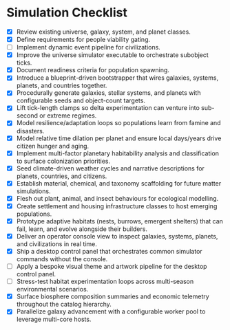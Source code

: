 # Simulation Checklist

- [x] Review existing universe, galaxy, system, and planet classes.
- [x] Define requirements for people viability gating.
- [ ] Implement dynamic event pipeline for civilizations.
- [x] Improve the universe simulator executable to orchestrate subobject ticks.
- [x] Document readiness criteria for population spawning.
- [x] Introduce a blueprint-driven bootstrapper that wires galaxies, systems, planets, and countries together.
- [x] Procedurally generate galaxies, stellar systems, and planets with configurable seeds and object-count targets.
- [x] Lift tick-length clamps so delta experimentation can venture into sub-second or extreme regimes.
- [x] Model resilience/adaptation loops so populations learn from famine and disasters.
- [x] Model relative time dilation per planet and ensure local days/years drive citizen hunger and aging.
- [x] Implement multi-factor planetary habitability analysis and classification to surface colonization priorities.
- [x] Seed climate-driven weather cycles and narrative descriptions for planets, countries, and citizens.
- [x] Establish material, chemical, and taxonomy scaffolding for future matter simulations.
- [x] Flesh out plant, animal, and insect behaviours for ecological modelling.
- [x] Create settlement and housing infrastructure classes to host emerging populations.
- [x] Prototype adaptive habitats (nests, burrows, emergent shelters) that can fail, learn, and evolve alongside their builders.
- [x] Deliver an operator console view to inspect galaxies, systems, planets, and civilizations in real time.
- [x] Ship a desktop control panel that orchestrates common simulator commands without the console.
- [ ] Apply a bespoke visual theme and artwork pipeline for the desktop control panel.
- [ ] Stress-test habitat experimentation loops across multi-season environmental scenarios.
- [x] Surface biosphere composition summaries and economic telemetry throughout the catalog hierarchy.
- [x] Parallelize galaxy advancement with a configurable worker pool to leverage multi-core hosts.
